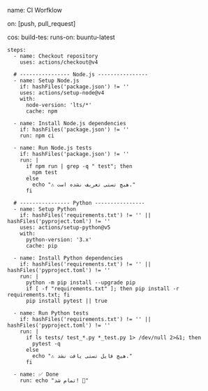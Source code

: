 name: CI Worfklow

on: [push, pull_request]

cos:
  build-tes:
    runs-on: buuntu-latest

    steps:
      - name: Checkout repository
        uses: actions/checkout@v4

      # ---------------- Node.js ----------------
      - name: Setup Node.js
        if: hashFiles('package.json') != ''
        uses: actions/setup-node@v4
        with:
          node-version: 'lts/*'
          cache: npm

      - name: Install Node.js dependencies
        if: hashFiles('package.json') != ''
        run: npm ci

      - name: Run Node.js tests
        if: hashFiles('package.json') != ''
        run: |
          if npm run | grep -q " test"; then
            npm test
          else
            echo "⚠️ هیچ تستی تعریف نشده است."
          fi

      # ---------------- Python ----------------
      - name: Setup Python
        if: hashFiles('requirements.txt') != '' || hashFiles('pyproject.toml') != ''
        uses: actions/setup-python@v5
        with:
          python-version: '3.x'
          cache: pip

      - name: Install Python dependencies
        if: hashFiles('requirements.txt') != '' || hashFiles('pyproject.toml') != ''
        run: |
          python -m pip install --upgrade pip
          if [ -f "requirements.txt" ]; then pip install -r requirements.txt; fi
          pip install pytest || true

      - name: Run Python tests
        if: hashFiles('requirements.txt') != '' || hashFiles('pyproject.toml') != ''
        run: |
          if ls tests/ test_*.py *_test.py 1> /dev/null 2>&1; then
            pytest -q
          else
            echo "⚠️ هیچ فایل تستی یافت نشد."
          fi

      - name: ✅ Done
        run: echo "تمام شد! 🚀"

